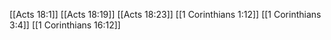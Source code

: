 [[Acts 18:1]]
[[Acts 18:19]]
[[Acts 18:23]]
[[1 Corinthians 1:12]]
[[1 Corinthians 3:4]]
[[1 Corinthians 16:12]]
